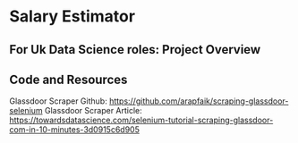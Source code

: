 # Salary Estimator

## For Uk Data Science roles: Project Overview

## Code and Resources
Glassdoor Scraper Github: https://github.com/arapfaik/scraping-glassdoor-selenium
Glassdoor Scraper Article: https://towardsdatascience.com/selenium-tutorial-scraping-glassdoor-com-in-10-minutes-3d0915c6d905
